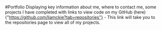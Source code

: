 #Portfolio
Displaying key information about me, where to contact me, some projects I have completed with links to view code on my GitHub (here){"https://github.com/liamckie?tab=repositories"} - This link will take you to the repositories page to view all of my projects. 